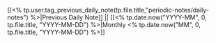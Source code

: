 [[<% tp.user.tag_previous_daily_note(tp.file.title,"periodic-notes/daily-notes") %>|Previous Daily Note]] || [[<% tp.date.now("YYYY-MM", 0, tp.file.title, "YYYY-MM-DD") %>|Monthly <% tp.date.now("MM", 0, tp.file.title, "YYYY-MM-DD") %>]]